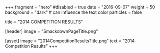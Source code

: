 +++
fragment = "hero"
#disabled = true 
date = "2016-09-07"
weight = 50
background = "dark" # can influence the text color
particles = false

title = "2014 COMPETITION RESULTS"

[header]
  image = "SmackdownPageTitle.png"

[asset]
  image = "2014CompetitionResultsTitle.png"
  text = "2014 Competition Results"
+++
